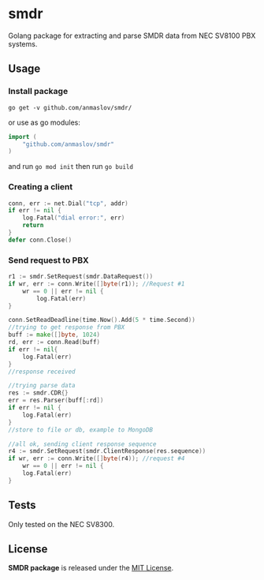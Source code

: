 # smdr
Golang package for extracting and parse SMDR data from NEC SV8100 PBX systems.

## Usage

### Install package
`go get -v github.com/anmaslov/smdr/`

or use as go modules:
```go
import (
    "github.com/anmaslov/smdr"
)
```
and run `go mod init` then run `go build`

### Creating a client
```go
conn, err := net.Dial("tcp", addr)
if err != nil {
    log.Fatal("dial error:", err)
    return
}
defer conn.Close()
```

### Send request to PBX

```go
r1 := smdr.SetRequest(smdr.DataRequest())
if wr, err := conn.Write([]byte(r1)); //Request #1
    wr == 0 || err != nil {
        log.Fatal(err)
}

conn.SetReadDeadline(time.Now().Add(5 * time.Second))
//trying to get response from PBX
buff := make([]byte, 1024)
rd, err := conn.Read(buff)
if err != nil{
	log.Fatal(err)
}
//response received

//trying parse data
res := smdr.CDR{}
err = res.Parser(buff[:rd])
if err != nil {
    log.Fatal(err)
}
//store to file or db, example to MongoDB

//all ok, sending client response sequence
r4 := smdr.SetRequest(smdr.ClientResponse(res.sequence))
if wr, err := conn.Write([]byte(r4)); //request #4
    wr == 0 || err != nil {
    log.Fatal(err)
}
``` 

## Tests
Only tested on the NEC SV8300.

## License
**SMDR package** is released under the [MIT License](http://opensource.org/licenses/mit-license.php).
